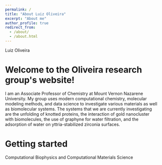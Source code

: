 ```yaml
---
permalink: /
title: "About Luiz Oliveira"
excerpt: "About me"
author_profile: true
redirect_from: 
  - /about/
  - /about.html
---
```


Luiz Oliveira

Welcome to the Oliveira research group's website!
======

I am an Associate Professor of Chemistry at Mount Vernon Nazarene University. My group uses modern computational chemistry, molecular modeling methods, and data science to investigate various materials as well as biomolecular systems. The systems that we are currently investigating are the unfolding of knotted proteins, the interaction of gold nanocluster with biomolecules, the use of graphyne for water filtration, and the adsorption of water on yttria-stabilized zirconia surfaces.
 
Getting started
======
Computational Biophysics and Computational Materials Science

